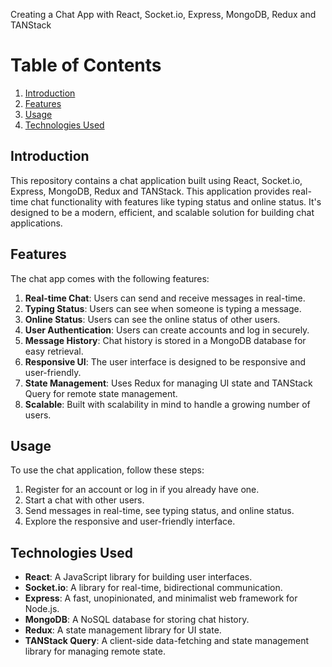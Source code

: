 Creating a Chat App with React, Socket.io, Express, MongoDB, Redux and TANStack

# Table of Contents
1. [Introduction](#introduction)
2. [Features](#features)
3. [Usage](#usage)
4. [Technologies Used](#technologies-used)


## Introduction

This repository contains a chat application built using React, Socket.io, Express, MongoDB, Redux  and TANStack. This application provides real-time chat functionality with features like typing status and online status. It's designed to be a modern, efficient, and scalable solution for building chat applications.

## Features

The chat app comes with the following features:

1. **Real-time Chat**: Users can send and receive messages in real-time.
2. **Typing Status**: Users can see when someone is typing a message.
3. **Online Status**: Users can see the online status of other users.
4. **User Authentication**: Users can create accounts and log in securely.
5. **Message History**: Chat history is stored in a MongoDB database for easy retrieval.
6. **Responsive UI**: The user interface is designed to be responsive and user-friendly.
7. **State Management**: Uses Redux for managing UI state and TANStack Query for remote state management.
8. **Scalable**: Built with scalability in mind to handle a growing number of users.


## Usage

To use the chat application, follow these steps:

1. Register for an account or log in if you already have one.
2. Start a chat with other users.
3. Send messages in real-time, see typing status, and online status.
4. Explore the responsive and user-friendly interface.

## Technologies Used

- **React**: A JavaScript library for building user interfaces.
- **Socket.io**: A library for real-time, bidirectional communication.
- **Express**: A fast, unopinionated, and minimalist web framework for Node.js.
- **MongoDB**: A NoSQL database for storing chat history.
- **Redux**: A state management library for UI state.
- **TANStack Query**: A client-side data-fetching and state management library for managing remote state.

